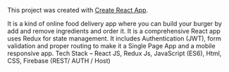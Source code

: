 This project was created with [Create React App](https://github.com/facebookincubator/create-react-app).

It is a kind of online food delivery app where you can build your burger by add and remove ingredients and order it. It is a comprehensive React app uses Redux for state management. It includes Authentication (JWT), form validation and proper routing to make it a Single Page App and a mobile responsive app.
Tech Stack – React JS, Redux Js, JavaScript (ES6), Html, CSS, Firebase (REST/ AUTH / Host)
